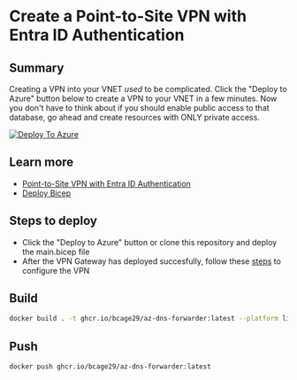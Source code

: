 # Create a Point-to-Site VPN with Entra ID Authentication

## Summary
Creating a VPN into your VNET *used* to be complicated. Click the "Deploy to Azure" button below to create a VPN to your VNET in a few minutes. Now you don't have to think about if you should enable public access to that database, go ahead and create resources with ONLY private access.

[![Deploy To Azure](https://raw.githubusercontent.com/bcage29/devAzVPN/main/quickDeploy/deploytoazure.svg)](https://portal.azure.com/#create/Microsoft.Template/uri/https%3A%2F%2Fraw.githubusercontent.com%2Fbcage29%2FdevAzVPN%2Fmain%2FquickDeploy%2Fazuredeploy.json)

## Learn more
- [Point-to-Site VPN with Entra ID Authentication](https://learn.microsoft.com/en-us/azure/vpn-gateway/point-to-site-entra-gateway)
- [Deploy Bicep](https://learn.microsoft.com/en-us/azure/azure-resource-manager/bicep/deploy-vscode)

## Steps to deploy
- Click the "Deploy to Azure" button or clone this repository and deploy the main.bicep file
- After the VPN Gateway has deployed succesfully, follow these [steps](https://learn.microsoft.com/en-us/azure/vpn-gateway/point-to-site-entra-gateway#download) to configure the VPN


## Build

```bash
docker build . -t ghcr.io/bcage29/az-dns-forwarder:latest --platform linux/amd64
```

## Push

```bash
docker push ghcr.io/bcage29/az-dns-forwarder:latest
```